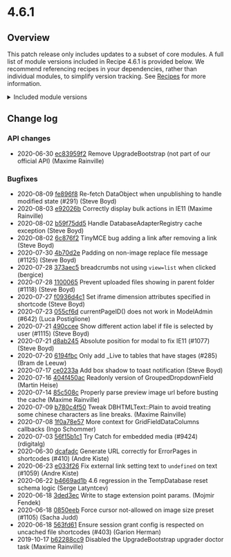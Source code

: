 # 4.6.1

## Overview

This patch release only includes updates to a subset of core modules. A full list of module versions included in Recipe 4.6.1 is provided below. We recommend referencing recipes in your dependencies, rather than individual modules, to simplify version tracking. See [Recipes](/getting_started/recipes) for more information.

<details>
<summary>Included module versions</summary>

| Module | Version |
| ------ | ------- |
| silverstripe/admin | **1.6.1** |
| silverstripe/asset-admin | **1.6.1** |
| silverstripe/assets | **1.6.1** |
| silverstripe/campaign-admin | 1.6.0 |
| silverstripe/cms | 4.6.0 |
| silverstripe/config | 1.0.18 |
| silverstripe/errorpage | 1.6.0 |
| silverstripe/framework | **4.6.2** |
| silverstripe/graphql | 3.3.0 |
| silverstripe/reports | 4.6.0 |
| silverstripe/siteconfig | 4.6.0 |
| silverstripe/versioned | **1.6.2** |
| silverstripe/versioned-admin | 1.6.0 |

</details>

<!--- Changes below this line will be automatically regenerated -->
<!-- markdownlint-disable proper-names enhanced-proper-names -->

## Change log

### API changes

- 2020-06-30 [ec83959f2](https://github.com/silverstripe/silverstripe-framework/commit/ec83959f2c3ff7784fdd9503601732b5d006de13) Remove UpgradeBootstrap (not part of our official API) (Maxime Rainville)

### Bugfixes

- 2020-08-09 [fe896f8](https://github.com/silverstripe/silverstripe-versioned/commit/fe896f8db589ac5132fdee06054797435e01db7c) Re-fetch DataObject when unpublishing to handle modified state (#291) (Steve Boyd)
- 2020-08-03 [e92026b](https://github.com/silverstripe/silverstripe-asset-admin/commit/e92026b02f635fb3f12fbe3463ccbb196012ac02) Correctly display bulk actions in IE11 (Maxime Rainville)
- 2020-08-02 [b59f75dd5](https://github.com/silverstripe/silverstripe-framework/commit/b59f75dd50f7bd03f4364e76c18315026ec17eab) Handle DatabaseAdapterRegistry cache exception (Steve Boyd)
- 2020-08-02 [6c876f2](https://github.com/silverstripe/silverstripe-admin/commit/6c876f25d52d4e5bc4091cf9b2a47539f00c8e09) TinyMCE bug adding a link after removing a link (Steve Boyd)
- 2020-07-30 [4b70d2e](https://github.com/silverstripe/silverstripe-asset-admin/commit/4b70d2ea7c41e8e6f88887eeb2615839c013746a) Padding on non-image replace file message (#1125) (Steve Boyd)
- 2020-07-28 [373aec5](https://github.com/silverstripe/silverstripe-asset-admin/commit/373aec56714d87de78a01c578cb620690841a99c) breadcrumbs not using `view=list` when clicked (bergice)
- 2020-07-28 [1100065](https://github.com/silverstripe/silverstripe-asset-admin/commit/11000657eb16b63cd186018e6055ed8bd9a6c10a) Prevent uploaded files showing in parent folder (#1118) (Steve Boyd)
- 2020-07-27 [f0936d4c1](https://github.com/silverstripe/silverstripe-framework/commit/f0936d4c1ec88670d20dd67f9d5ab020ee4438d9) Set iframe dimension attributes specified in shortcode (Steve Boyd)
- 2020-07-23 [055cf6d](https://github.com/silverstripe/silverstripe-admin/commit/055cf6d0af312d280697868900523d6d415ae11d) currentPageID() does not work in ModelAdmin (#642) (Luca Postiglione)
- 2020-07-21 [490ccee](https://github.com/silverstripe/silverstripe-asset-admin/commit/490ccee7c5878d0e8db003c3b560bd30098f2e05) Show different action label if file is selected by user (#1115) (Steve Boyd)
- 2020-07-21 [d8ab245](https://github.com/silverstripe/silverstripe-admin/commit/d8ab245008be478081f1f1c2435e573ee1904b6f) Absolute position for modal to fix IE11 (#1077) (Steve Boyd)
- 2020-07-20 [6194fbc](https://github.com/silverstripe/silverstripe-versioned/commit/6194fbcfa83f2deb2cbaaffbfdb78dbf029c5b8b) Only add _Live to tables that have stages (#285) (Bram de Leeuw)
- 2020-07-17 [ce0233a](https://github.com/silverstripe/silverstripe-admin/commit/ce0233a4450b48791dc0e4bd717bcb8390f03d3d) Add box shadow to toast notification (Steve Boyd)
- 2020-07-16 [404f450ac](https://github.com/silverstripe/silverstripe-framework/commit/404f450ac395143eee6bedd131b1c80f5742f8bd) Readonly version of GroupedDropdownField (Martin Heise)
- 2020-07-14 [85c508c](https://github.com/silverstripe/silverstripe-asset-admin/commit/85c508c84d3616ee475f6c6a076914f753a24148) Properly parse preview image url before busting the cache (Maxime Rainville)
- 2020-07-09 [b780c4f50](https://github.com/silverstripe/silverstripe-framework/commit/b780c4f504555e5ae2d3861f8772f87ab20e016e) Tweak DBHTMLText::Plain to avoid treating some chinese characters as line breaks. (Maxime Rainville)
- 2020-07-08 [1f0a78e57](https://github.com/silverstripe/silverstripe-framework/commit/1f0a78e57b1710b90c0c1827381e13ebe8b33dd7) More context for GridFieldDataColumns callbacks (Ingo Schommer)
- 2020-07-03 [56f15b1c1](https://github.com/silverstripe/silverstripe-framework/commit/56f15b1c143d0c994780853e5c4fb9f3cd03de6d) Try Catch for embedded media (#9424) (rdigitalg)
- 2020-06-30 [dcafadc](https://github.com/silverstripe/silverstripe-assets/commit/dcafadccc19ba4ace9d5942ea064cdbd3ac68eca) Generate URL correctly for ErrorPages in shortcodes (#410) (Andre Kiste)
- 2020-06-23 [e033f26](https://github.com/silverstripe/silverstripe-admin/commit/e033f26d16527c04fb09c9ae3c1582367cf1dcaf) Fix external link setting text to `undefined` on text (#1059) (Andre Kiste)
- 2020-06-22 [b4669ad1b](https://github.com/silverstripe/silverstripe-framework/commit/b4669ad1bb06228c4d5b79890ee9beafa3be8bbe) 4.6 regression in the TempDatabase reset schema logic (Serge Latyntcev)
- 2020-06-18 [3ded3ec](https://github.com/silverstripe/silverstripe-versioned/commit/3ded3ec1d45c6d341a4e0d262a896ca7f2fcdf22) Write to stage extension point params. (Mojmir Fendek)
- 2020-06-18 [0850eeb](https://github.com/silverstripe/silverstripe-asset-admin/commit/0850eeb205cd17a55daf3d0aff1f50c0d8bb3196) Force cursor not-allowed on image size preset (#1105) (Sacha Judd)
- 2020-06-18 [563fd61](https://github.com/silverstripe/silverstripe-assets/commit/563fd61ce97c6819160d76330b456af54fa7e76f) Ensure session grant config is respected on uncached file shortcodes (#403) (Garion Herman)
- 2019-10-17 [b62288cc9](https://github.com/silverstripe/silverstripe-framework/commit/b62288cc92bd7e58182e1b02b083eeb474366d52) Disabled the UpgradeBootstrap upgrader doctor task (Maxime Rainville)
<!--- Changes above this line will be automatically regenerated -->
